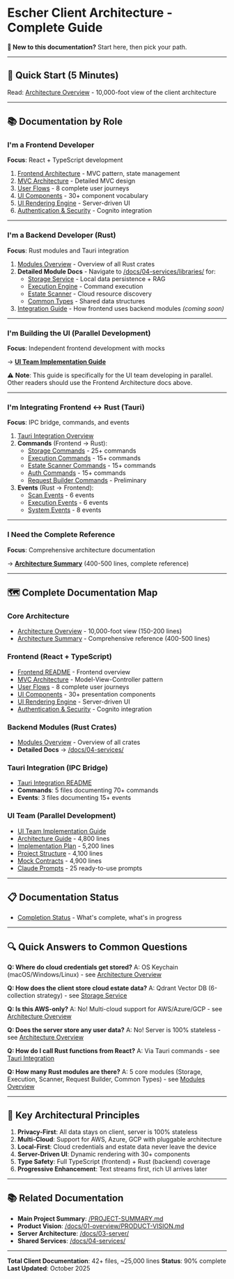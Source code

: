 # Escher Client Architecture - Complete Guide

**👋 New to this documentation?** Start here, then pick your path.

---

## 🚀 Quick Start (5 Minutes)

Read: [Architecture Overview](./architecture/overview.md) - 10,000-foot view of the client architecture

---

## 📚 Documentation by Role

### I'm a Frontend Developer
**Focus**: React + TypeScript development

1. [Frontend Architecture](./frontend/README.md) - MVC pattern, state management
2. [MVC Architecture](./frontend/mvc-architecture.md) - Detailed MVC design
3. [User Flows](./frontend/user-flows.md) - 8 complete user journeys
4. [UI Components](./frontend/ui-components.md) - 30+ component vocabulary
5. [UI Rendering Engine](./frontend/ui-rendering-engine.md) - Server-driven UI
6. [Authentication & Security](./frontend/authentication-security.md) - Cognito integration

---

### I'm a Backend Developer (Rust)
**Focus**: Rust modules and Tauri integration

1. [Modules Overview](./modules/overview.md) - Overview of all Rust crates
2. **Detailed Module Docs** - Navigate to [/docs/04-services/libraries/](../04-services/libraries/) for:
   - [Storage Service](../04-services/libraries/storage-service/) - Local data persistence + RAG
   - [Execution Engine](../04-services/libraries/execution-engine/) - Command execution
   - [Estate Scanner](../04-services/libraries/estate-scanner/) - Cloud resource discovery
   - [Common Types](../04-services/libraries/common/) - Shared data structures
3. [Integration Guide](./modules/integration-guide.md) - How frontend uses backend modules _(coming soon)_

---

### I'm Building the UI (Parallel Development)
**Focus**: Independent frontend development with mocks

→ **[UI Team Implementation Guide](./ui-team-implementation/README.md)**

⚠️ **Note**: This guide is specifically for the UI team developing in parallel. Other readers should use the Frontend Architecture docs above.

---

### I'm Integrating Frontend ↔ Rust (Tauri)
**Focus**: IPC bridge, commands, and events

1. [Tauri Integration Overview](./tauri-integration/README.md)
2. **Commands** (Frontend → Rust):
   - [Storage Commands](./tauri-integration/commands-storage.md) - 25+ commands
   - [Execution Commands](./tauri-integration/commands-execution.md) - 15+ commands
   - [Estate Scanner Commands](./tauri-integration/commands-estate-scanner.md) - 15+ commands
   - [Auth Commands](./tauri-integration/commands-auth.md) - 15+ commands
   - [Request Builder Commands](./tauri-integration/commands-request-builder.md) - Preliminary
3. **Events** (Rust → Frontend):
   - [Scan Events](./tauri-integration/events-scan.md) - 6 events
   - [Execution Events](./tauri-integration/events-execution.md) - 6 events
   - [System Events](./tauri-integration/events-system.md) - 8 events

---

### I Need the Complete Reference
**Focus**: Comprehensive architecture documentation

→ **[Architecture Summary](./architecture/summary.md)** (400-500 lines, complete reference)

---

## 🗺️ Complete Documentation Map

### Core Architecture
- [Architecture Overview](./architecture/overview.md) - 10,000-foot view (150-200 lines)
- [Architecture Summary](./architecture/summary.md) - Comprehensive reference (400-500 lines)

### Frontend (React + TypeScript)
- [Frontend README](./frontend/README.md) - Frontend overview
- [MVC Architecture](./frontend/mvc-architecture.md) - Model-View-Controller pattern
- [User Flows](./frontend/user-flows.md) - 8 complete user journeys
- [UI Components](./frontend/ui-components.md) - 30+ presentation components
- [UI Rendering Engine](./frontend/ui-rendering-engine.md) - Server-driven UI
- [Authentication & Security](./frontend/authentication-security.md) - Cognito integration

### Backend Modules (Rust Crates)
- [Modules Overview](./modules/overview.md) - Overview of all crates
- **Detailed Docs** → [/docs/04-services/](../04-services/)

### Tauri Integration (IPC Bridge)
- [Tauri Integration README](./tauri-integration/README.md)
- **Commands**: 5 files documenting 70+ commands
- **Events**: 3 files documenting 15+ events

### UI Team (Parallel Development)
- [UI Team Implementation Guide](./ui-team-implementation/README.md)
- [Architecture Guide](./ui-team-implementation/01-architecture.md) - 4,800 lines
- [Implementation Plan](./ui-team-implementation/02-implementation-plan.md) - 5,200 lines
- [Project Structure](./ui-team-implementation/03-project-structure.md) - 4,100 lines
- [Mock Contracts](./ui-team-implementation/04-mock-contracts.md) - 4,900 lines
- [Claude Prompts](./ui-team-implementation/05-claude-prompts.md) - 25 ready-to-use prompts

---

## 📋 Documentation Status

- [Completion Status](./meta/COMPLETION-STATUS.md) - What's complete, what's in progress

---

## 🔍 Quick Answers to Common Questions

**Q: Where do cloud credentials get stored?**
A: OS Keychain (macOS/Windows/Linux) - see [Architecture Overview](./architecture/overview.md)

**Q: How does the client store cloud estate data?**
A: Qdrant Vector DB (6-collection strategy) - see [Storage Service](../04-services/libraries/storage-service/)

**Q: Is this AWS-only?**
A: No! Multi-cloud support for AWS/Azure/GCP - see [Architecture Overview](./architecture/overview.md)

**Q: Does the server store any user data?**
A: No! Server is 100% stateless - see [Architecture Overview](./architecture/overview.md)

**Q: How do I call Rust functions from React?**
A: Via Tauri commands - see [Tauri Integration](./tauri-integration/README.md)

**Q: How many Rust modules are there?**
A: 5 core modules (Storage, Execution, Scanner, Request Builder, Common Types) - see [Modules Overview](./modules/overview.md)

---

## 🎯 Key Architectural Principles

1. **Privacy-First**: All data stays on client, server is 100% stateless
2. **Multi-Cloud**: Support for AWS, Azure, GCP with pluggable architecture
3. **Local-First**: Cloud credentials and estate data never leave the device
4. **Server-Driven UI**: Dynamic rendering with 30+ components
5. **Type Safety**: Full TypeScript (frontend) + Rust (backend) coverage
6. **Progressive Enhancement**: Text streams first, rich UI arrives later

---

## 📚 Related Documentation

- **Main Project Summary**: [/PROJECT-SUMMARY.md](../../PROJECT-SUMMARY.md)
- **Product Vision**: [/docs/01-overview/PRODUCT-VISION.md](../01-overview/PRODUCT-VISION.md)
- **Server Architecture**: [/docs/03-server/](../03-server/)
- **Shared Services**: [/docs/04-services/](../04-services/)

---

**Total Client Documentation**: 42+ files, ~25,000 lines
**Status**: 90% complete
**Last Updated**: October 2025